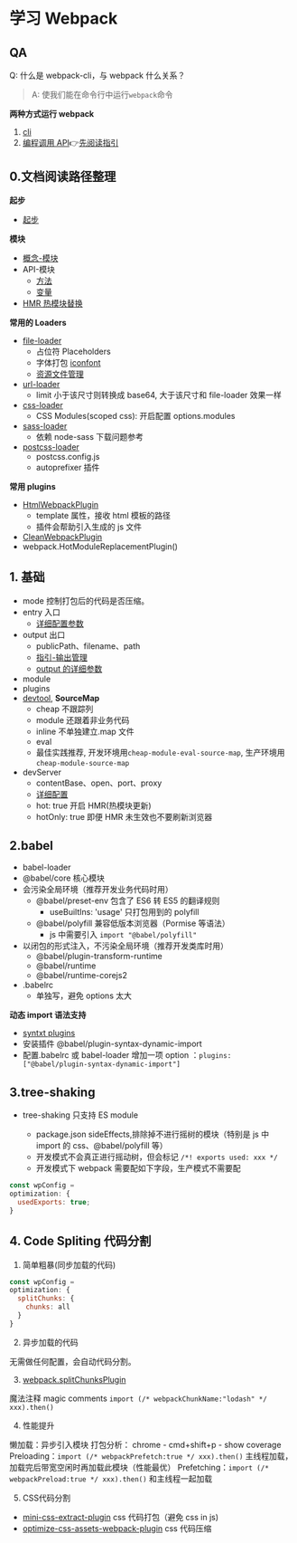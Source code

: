 # 学习 Webpack

## QA

Q: 什么是 webpack-cli，与 webpack 什么关系？

> A: 使我们能在命令行中运行`webpack`命令

**两种方式运行 webpack**

1. [cli](https://webpack.js.org/api/cli/)
2. [编程调用 API](https://webpack.js.org/api/node/)👉[先阅读指引](https://webpack.js.org/guides/development/)

## 0.文档阅读路径整理

**起步**

- [起步](https://webpack.js.org/guides/getting-started/)

**模块**

- [概念-模块](https://webpack.js.org/concepts/modules/)
- API-模块
  - [方法](https://webpack.js.org/api/module-methods/)
  - [变量](https://webpack.js.org/api/module-variables/)
- [HMR 热模块替换](https://webpack.js.org/guides/hot-module-replacement/)

**常用的 Loaders**

- [file-loader](https://webpack.js.org/loaders/file-loader/)
  - 占位符 Placeholders
  - 字体打包 [iconfont](https://www.iconfont.cn/)
  - [资源文件管理](https://webpack.js.org/guides/asset-management/)
- [url-loader](https://webpack.js.org/loaders/url-loader/)
  - limit 小于该尺寸则转换成 base64, 大于该尺寸和 file-loader 效果一样
- [css-loader](https://webpack.js.org/loaders/sass-loader/)
  - CSS Modules(scoped css): 开启配置 options.modules
- [sass-loader](https://webpack.js.org/loaders/sass-loader/)
  - 依赖 node-sass 下载问题参考
- [postcss-loader](https://webpack.js.org/loaders/postcss-loader/)
  - postcss.config.js
  - autoprefixer 插件

**常用 plugins**

- [HtmlWebpackPlugin](https://webpack.js.org/plugins/html-webpack-plugin/)
  - template 属性，接收 html 模板的路径
  - 插件会帮助引入生成的 js 文件
- [CleanWebpackPlugin](https://github.com/johnagan/clean-webpack-plugin/)
- webpack.HotModuleReplacementPlugin()

## 1. 基础

- mode 控制打包后的代码是否压缩。
- entry 入口
  - [详细配置参数](https://webpack.js.org/configuration/entry-context/)
- output 出口
  - publicPath、filename、path
  - [指引-输出管理](https://webpack.js.org/guides/output-management/)
  - [output 的详细参数](https://webpack.js.org/configuration/output/)
- module
- plugins
- [devtool](https://webpack.js.org/configuration/devtool/), **SourceMap**
  - cheap 不跟踪列
  - module 还跟着非业务代码
  - inline 不单独建立.map 文件
  - eval
  - 最佳实践推荐, 开发环境用`cheap-module-eval-source-map`, 生产环境用`cheap-module-source-map`
- devServer
  - contentBase、open、port、proxy
  - [详细配置](https://webpack.js.org/configuration/dev-server/)
  - hot: true 开启 HMR(热模块更新)
  - hotOnly: true 即便 HMR 未生效也不要刷新浏览器

## 2.babel

- babel-loader
- @babel/core 核心模块
- 会污染全局环境（推荐开发业务代码时用）
  - @babel/preset-env 包含了 ES6 转 ES5 的翻译规则
    - useBuiltIns: 'usage' 只打包用到的 polyfill
  - @babel/polyfill 兼容低版本浏览器（Pormise 等语法）
    - js 中需要引入 `import "@babel/polyfill"`
- 以闭包的形式注入，不污染全局环境（推荐开发类库时用）
  - @babel/plugin-transform-runtime
  - @babel/runtime
  - @babel/runtime-corejs2
- .babelrc
  - 单独写，避免 options 太大

**动态 import 语法支持**

- [syntxt plugins](https://babeljs.io/docs/en/plugins#syntax-plugins)
- 安装插件 @babel/plugin-syntax-dynamic-import
- 配置.babelrc 或 babel-loader 增加一项 option ：`plugins: ["@babel/plugin-syntax-dynamic-import"]`

## 3.tree-shaking

- tree-shaking 只支持 ES module

  - package.json sideEffects,排除掉不进行摇树的模块（特别是 js 中 import 的 css、@babel/polyfill 等）
  - 开发模式不会真正进行摇动树，但会标记 `/*! exports used: xxx */`
  - 开发模式下 webpack 需要配如下字段，生产模式不需要配

```js
const wpConfig =
optimization: {
  usedExports: true;
}
```

## 4. Code Spliting 代码分割

1. 简单粗暴(同步加载的代码)

```js
const wpConfig =
optimization: {
  splitChunks: {
    chunks: all
  }
}
```

2. 异步加载的代码

无需做任何配置，会自动代码分割。

3. [webpack.splitChunksPlugin](https://webpack.js.org/plugins/split-chunks-plugin/)

魔法注释 magic comments `import (/* webpackChunkName:"lodash" */ xxx).then()`

4. 性能提升

懒加载：异步引入模块
打包分析： chrome - cmd+shift+p - show coverage
Preloading：`import (/* webpackPrefetch:true */ xxx).then()` 主线程加载，加载完后带宽空闲时再加载此模块（性能最优）
Prefetching：`import (/* webpackPreload:true */ xxx).then()` 和主线程一起加载

5. CSS代码分割

- [mini-css-extract-plugin](https://webpack.js.org/plugins/mini-css-extract-plugin/) css 代码打包（避免 css in js)
- [optimize-css-assets-webpack-plugin](https://github.com/NMFR/optimize-css-assets-webpack-plugin) css 代码压缩

